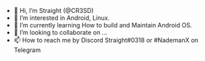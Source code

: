 - 👋 Hi, I’m Straight (@CR3SD)
- 👀 I’m interested in Android, Linux.
- 🌱 I’m currently learning How to build and Maintain Android OS.
- 💞️ I’m looking to collaborate on ...
- 📫 How to reach me by Discord Straight#0318 or #NademanX on Telegram

<!---
CR3SD/CR3SD is a ✨ special ✨ repository because its `README.md` (this file) appears on your GitHub profile.
You can click the Preview link to take a look at your changes.
--->
